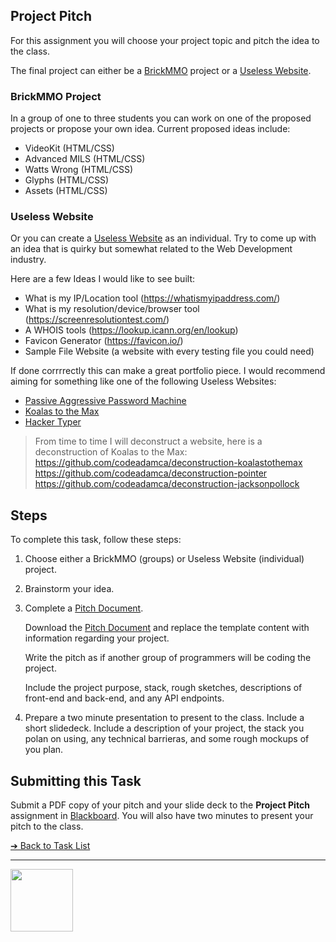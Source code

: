 <style>@import url("//readme.codeadam.ca/readme.css");</style>

## Project Pitch

For this assignment you will choose your project topic and pitch the idea to the class.

The final project can either be a [BrickMMO](https://brickmmo.com/) project or a [Useless Website](https://theuselessweb.com/).

### BrickMMO Project

In a group of one to three students you can work on one of the proposed projects or propose your own idea. Current proposed ideas include:

- VideoKit (HTML/CSS)
- Advanced MILS (HTML/CSS)
- Watts Wrong (HTML/CSS)	
- Glyphs (HTML/CSS)
- Assets (HTML/CSS)

### Useless Website

Or you can create a [Useless Website](https://theuselessweb.com/) as an individual. Try to come up with an idea that is quirky but somewhat related to the Web Development industry.

Here are a few Ideas I would like to see built:

- What is my IP/Location tool (https://whatismyipaddress.com/)
- What is my resolution/device/browser tool (https://screenresolutiontest.com/)
- A WHOIS tools (https://lookup.icann.org/en/lookup)
- Favicon Generator (https://favicon.io/)
- Sample File Website (a website with every testing file you could need)

If done corrrrectly this can make a great portfolio piece. I would recommend aiming for something like one of the following Useless Websites:

- [Passive Aggressive Password Machine](https://trypap.com/)
- [Koalas to the Max](https://www.koalastothemax.com/)
- [Hacker Typer](https://hackertyper.net/)

> From time to time I will deconstruct a website, here is a deconstruction of Koalas to the Max:  
> https://github.com/codeadamca/deconstruction-koalastothemax
> https://github.com/codeadamca/deconstruction-pointer
> https://github.com/codeadamca/deconstruction-jacksonpollock 

## Steps

To complete this task, follow these steps:

1. Choose either a BrickMMO (groups) or Useless Website (individual) project.
2. Brainstorm your idea.
3. Complete a [Pitch Document](documents/pitch-template.docx).

   Download the [Pitch Document](documents/pitch-template.docx) and replace the template content with information regarding your project.

   Write the pitch as if another group of programmers will be coding the project.

   Include the project purpose, stack, rough sketches, descriptions of front-end and back-end, and any API endpoints.

4. Prepare a two minute presentation to present to the class. Include a short slidedeck. Include a description of your project, the stack you polan on using, any technical barrieras, and some rough mockups of you plan.

## Submitting this Task

Submit a PDF copy of your pitch and your slide deck to the **Project Pitch** assignment in [Blackboard](https://learn.humber.ca/). You will also have two minutes to present your pitch to the class.

[&#10132; Back to Task List](/)

---

<a href="https://brickmmo.com">
<img src="https://brickmmo.com/images/brickmmo-logo-horizontal.jpg" width="100">
</a>
